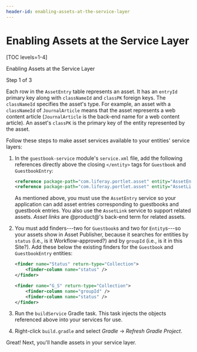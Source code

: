 ```yaml
---
header-id: enabling-assets-at-the-service-layer
---
```


# Enabling Assets at the Service Layer

[TOC levels=1-4]

<div class="learn-path-step row">
    <p>Enabling Assets at the Service Layer</p><p>Step 1 of 3</p>
</div>

Each row in the `AssetEntry` table represents an asset. It has an `entryId`
primary key along with `classNameId` and `classPK` foreign keys. The
`classNameId` specifies the asset's type. For example, an asset with
a `classNameId` of `JournalArticle` means that the asset represents a web
content article (`JournalArticle` is the back-end name for a web content
article). An asset's `classPK` is the primary key of the entity represented by
the asset. 

Follow these steps to make asset services available to your entities' service
layers: 

1.  In the `guestbook-service` module's `service.xml` file, add the following 
    references directly above the closing `</entity>` tags for `Guestbook` and 
    `GuestbookEntry`: 

    ```xml
    <reference package-path="com.liferay.portlet.asset" entity="AssetEntry" />
    <reference package-path="com.liferay.portlet.asset" entity="AssetLink" />
    ```

    As mentioned above, you must use the `AssetEntry` service so your
    application can add asset entries corresponding to guestbooks and guestbook
    entries. You also use the `AssetLink` service to support related assets.
    *Asset links* are @product@'s back-end term for related assets. 

2.  You must add finders---two for `Guestbook`s and two for `Entity`s---so your
    assets show in Asset Publisher, because it searches for entities by `status`
    (i.e., is it Workflow-approved?) and by `groupId` (i.e., is it in this
    Site?). Add these below the existing finders for the `Guestbook` and
    `GuestbookEntry` entities: 

    ```xml
    <finder name="Status" return-type="Collection">
        <finder-column name="status" />
    </finder>

    <finder name="G_S" return-type="Collection">
        <finder-column name="groupId" />
        <finder-column name="status" />
    </finder>
    ```

3.  Run the `buildService` Gradle task. This task injects the objects referenced above
    into your services for use. 

4.  Right-click `build.gradle` and select *Gradle* &rarr; *Refresh Gradle
    Project*. 

Great! Next, you'll handle assets in your service layer. 
